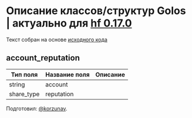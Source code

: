 # Описание классов/структур Golos | актуально для [hf 0.17.0](https://github.com/GolosChain/golos/releases/tag/v0.17.0)
Текст собран на основе [исходного кода](https://github.com/GolosChain/golos/tree/master/plugins/follow/include/golos/plugins/follow/follow_api_object.hpp)

## account_reputation


|Тип поля|Название поля|Описание|
|--------|-------------|--------|
|string|account||
|share_type|reputation||

Подготовил: [@korzunav](https://golos.io/@korzunav).

